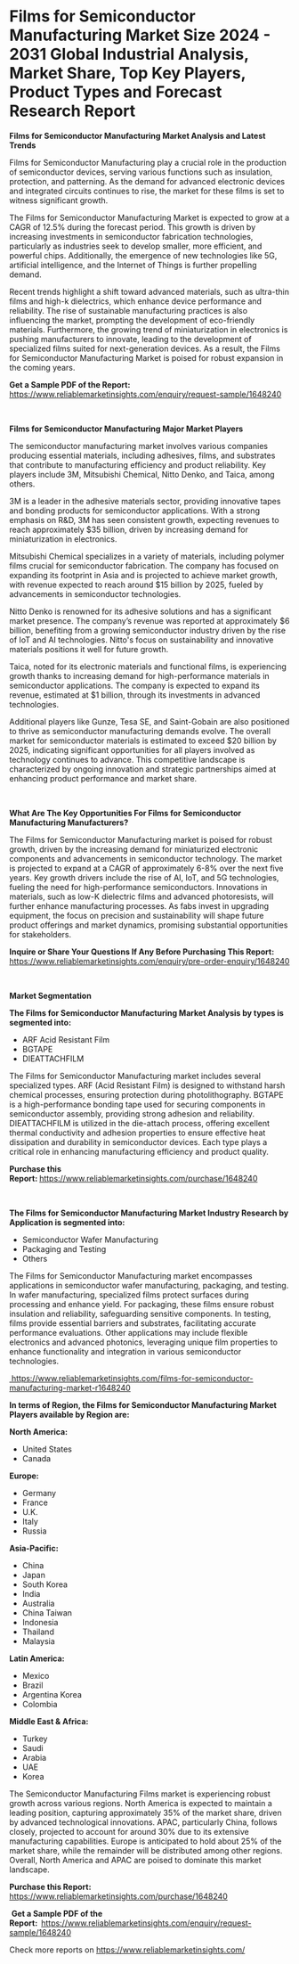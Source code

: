 <p><h1>Films for Semiconductor Manufacturing Market Size 2024 - 2031 Global Industrial Analysis, Market Share, Top Key Players, Product Types and Forecast Research Report</h1></p><p><strong>Films for Semiconductor Manufacturing Market Analysis and Latest Trends</strong></p>
<p><p>Films for Semiconductor Manufacturing play a crucial role in the production of semiconductor devices, serving various functions such as insulation, protection, and patterning. As the demand for advanced electronic devices and integrated circuits continues to rise, the market for these films is set to witness significant growth.</p><p>The Films for Semiconductor Manufacturing Market is expected to grow at a CAGR of 12.5% during the forecast period. This growth is driven by increasing investments in semiconductor fabrication technologies, particularly as industries seek to develop smaller, more efficient, and powerful chips. Additionally, the emergence of new technologies like 5G, artificial intelligence, and the Internet of Things is further propelling demand.</p><p>Recent trends highlight a shift toward advanced materials, such as ultra-thin films and high-k dielectrics, which enhance device performance and reliability. The rise of sustainable manufacturing practices is also influencing the market, prompting the development of eco-friendly materials. Furthermore, the growing trend of miniaturization in electronics is pushing manufacturers to innovate, leading to the development of specialized films suited for next-generation devices. As a result, the Films for Semiconductor Manufacturing Market is poised for robust expansion in the coming years.</p></p>
<p><strong>Get a Sample PDF of the Report:&nbsp;</strong> <a href="https://www.reliablemarketinsights.com/enquiry/request-sample/1648240?utm_campaign=2012&utm_medium=2&utm_source=Github&utm_content=ia&utm_term=29122024&utm_id=films-for-semiconductor-manufacturing">https://www.reliablemarketinsights.com/enquiry/request-sample/1648240</a></p>
<p>&nbsp;</p>
<p><strong>Films for Semiconductor Manufacturing Major Market Players</strong></p>
<p><p>The semiconductor manufacturing market involves various companies producing essential materials, including adhesives, films, and substrates that contribute to manufacturing efficiency and product reliability. Key players include 3M, Mitsubishi Chemical, Nitto Denko, and Taica, among others.</p><p>3M is a leader in the adhesive materials sector, providing innovative tapes and bonding products for semiconductor applications. With a strong emphasis on R&D, 3M has seen consistent growth, expecting revenues to reach approximately $35 billion, driven by increasing demand for miniaturization in electronics.</p><p>Mitsubishi Chemical specializes in a variety of materials, including polymer films crucial for semiconductor fabrication. The company has focused on expanding its footprint in Asia and is projected to achieve market growth, with revenue expected to reach around $15 billion by 2025, fueled by advancements in semiconductor technologies.</p><p>Nitto Denko is renowned for its adhesive solutions and has a significant market presence. The company’s revenue was reported at approximately $6 billion, benefiting from a growing semiconductor industry driven by the rise of IoT and AI technologies. Nitto's focus on sustainability and innovative materials positions it well for future growth.</p><p>Taica, noted for its electronic materials and functional films, is experiencing growth thanks to increasing demand for high-performance materials in semiconductor applications. The company is expected to expand its revenue, estimated at $1 billion, through its investments in advanced technologies.</p><p>Additional players like Gunze, Tesa SE, and Saint-Gobain are also positioned to thrive as semiconductor manufacturing demands evolve. The overall market for semiconductor materials is estimated to exceed $20 billion by 2025, indicating significant opportunities for all players involved as technology continues to advance. This competitive landscape is characterized by ongoing innovation and strategic partnerships aimed at enhancing product performance and market share.</p></p>
<p>&nbsp;</p>
<p><strong>What Are The Key Opportunities For Films for Semiconductor Manufacturing Manufacturers?</strong></p>
<p><p>The Films for Semiconductor Manufacturing market is poised for robust growth, driven by the increasing demand for miniaturized electronic components and advancements in semiconductor technology. The market is projected to expand at a CAGR of approximately 6-8% over the next five years. Key growth drivers include the rise of AI, IoT, and 5G technologies, fueling the need for high-performance semiconductors. Innovations in materials, such as low-K dielectric films and advanced photoresists, will further enhance manufacturing processes. As fabs invest in upgrading equipment, the focus on precision and sustainability will shape future product offerings and market dynamics, promising substantial opportunities for stakeholders.</p></p>
<p><strong>Inquire or Share Your Questions If Any Before Purchasing This Report:</strong> <a href="https://www.reliablemarketinsights.com/enquiry/pre-order-enquiry/1648240?utm_campaign=2012&utm_medium=2&utm_source=Github&utm_content=ia&utm_term=29122024&utm_id=films-for-semiconductor-manufacturing">https://www.reliablemarketinsights.com/enquiry/pre-order-enquiry/1648240</a></p>
<p>&nbsp;</p>
<p><strong>Market Segmentation</strong></p>
<p><strong>The Films for Semiconductor Manufacturing Market Analysis by types is segmented into:</strong></p>
<p><ul><li>ARF Acid Resistant Film</li><li>BGTAPE</li><li>DIEATTACHFILM</li></ul></p>
<p><p>The Films for Semiconductor Manufacturing market includes several specialized types. ARF (Acid Resistant Film) is designed to withstand harsh chemical processes, ensuring protection during photolithography. BGTAPE is a high-performance bonding tape used for securing components in semiconductor assembly, providing strong adhesion and reliability. DIEATTACHFILM is utilized in the die-attach process, offering excellent thermal conductivity and adhesion properties to ensure effective heat dissipation and durability in semiconductor devices. Each type plays a critical role in enhancing manufacturing efficiency and product quality.</p></p>
<p><strong>Purchase this Report:&nbsp;</strong><a href="https://www.reliablemarketinsights.com/purchase/1648240?utm_campaign=2012&utm_medium=2&utm_source=Github&utm_content=ia&utm_term=29122024&utm_id=films-for-semiconductor-manufacturing">https://www.reliablemarketinsights.com/purchase/1648240</a></p>
<p>&nbsp;</p>
<p><strong>The Films for Semiconductor Manufacturing Market Industry Research by Application is segmented into:</strong></p>
<p><ul><li>Semiconductor Wafer Manufacturing</li><li>Packaging and Testing</li><li>Others</li></ul></p>
<p><p>The Films for Semiconductor Manufacturing market encompasses applications in semiconductor wafer manufacturing, packaging, and testing. In wafer manufacturing, specialized films protect surfaces during processing and enhance yield. For packaging, these films ensure robust insulation and reliability, safeguarding sensitive components. In testing, films provide essential barriers and substrates, facilitating accurate performance evaluations. Other applications may include flexible electronics and advanced photonics, leveraging unique film properties to enhance functionality and integration in various semiconductor technologies.</p></p>
<p><a href="https://www.reliablemarketinsights.com/films-for-semiconductor-manufacturing-market-r1648240?utm_campaign=2012&utm_medium=2&utm_source=Github&utm_content=ia&utm_term=29122024&utm_id=films-for-semiconductor-manufacturing">&nbsp;https://www.reliablemarketinsights.com/films-for-semiconductor-manufacturing-market-r1648240</a></p>
<p><strong>In terms of Region, the Films for Semiconductor Manufacturing Market Players available by Region are:</strong></p>
<p>
    <p> <strong> North America: </strong>
        <ul>
            <li>United States</li>
            <li>Canada</li>
        </ul>
        </p> 
    <p> <strong> Europe: </strong>
        <ul>
            <li>Germany</li>
            <li>France</li>
            <li>U.K.</li>
            <li>Italy</li>
            <li>Russia</li>
        </ul>
        </p> 
    <p> <strong> Asia-Pacific: </strong>
        <ul>
            <li>China</li>
            <li>Japan</li>
            <li>South Korea</li>
            <li>India</li>
            <li>Australia</li>
            <li>China Taiwan</li>
            <li>Indonesia</li>
            <li>Thailand</li>
            <li>Malaysia</li>
        </ul>
        </p> 
    <p> <strong> Latin America: </strong>
        <ul>
            <li>Mexico</li>
            <li>Brazil</li>
            <li>Argentina Korea</li>
            <li>Colombia</li>
        </ul>
        </p> 
    <p> <strong> Middle East & Africa: </strong>
        <ul>
            <li>Turkey</li>
            <li>Saudi</li>
            <li>Arabia</li>
            <li>UAE</li>
            <li>Korea</li>
        </ul>
    </p>
    </p>
<p><p>The Semiconductor Manufacturing Films market is experiencing robust growth across various regions. North America is expected to maintain a leading position, capturing approximately 35% of the market share, driven by advanced technological innovations. APAC, particularly China, follows closely, projected to account for around 30% due to its extensive manufacturing capabilities. Europe is anticipated to hold about 25% of the market share, while the remainder will be distributed among other regions. Overall, North America and APAC are poised to dominate this market landscape.</p></p>
<p><strong>Purchase this Report: </strong><a href="https://www.reliablemarketinsights.com/purchase/1648240?utm_campaign=2012&utm_medium=2&utm_source=Github&utm_content=ia&utm_term=29122024&utm_id=films-for-semiconductor-manufacturing">https://www.reliablemarketinsights.com/purchase/1648240</a></p>
<p>&nbsp;<strong>Get a Sample PDF of the Report:&nbsp;&nbsp;</strong><a href="https://www.reliablemarketinsights.com/enquiry/request-sample/1648240?utm_campaign=2012&utm_medium=2&utm_source=Github&utm_content=ia&utm_term=29122024&utm_id=films-for-semiconductor-manufacturing">https://www.reliablemarketinsights.com/enquiry/request-sample/1648240</a></p>
<p><strong></strong></p>
<p>Check more reports on <a href="https://www.reliablemarketinsights.com/?utm_campaign=2012&utm_medium=2&utm_source=Github&utm_content=ia&utm_term=29122024&utm_id=films-for-semiconductor-manufacturing">https://www.reliablemarketinsights.com/</a></p>